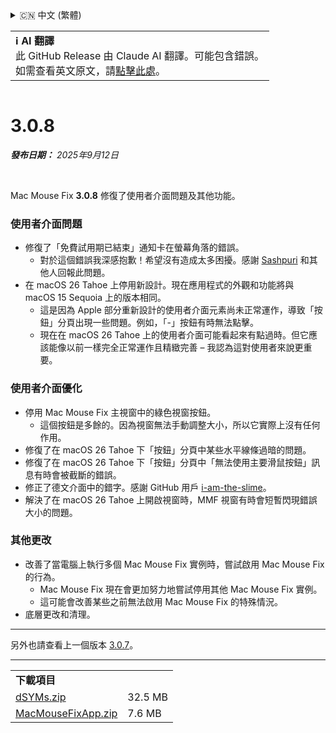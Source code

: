 <details>
<summary>🇨🇳 中文 (繁體)</summary>

[🇬🇧 English (GitHub Release)](https://github.com/noah-nuebling/mac-mouse-fix/releases/tag/3.0.8)\
[🇩🇪 Deutsch](https://redirect.macmousefix.com/?target=mmf-release&tag=3.0.8&locale=de)\
[🇻🇳 Tiếng Việt](https://redirect.macmousefix.com/?target=mmf-release&tag=3.0.8&locale=vi)\
[🇨🇳 中文 (简体)](https://redirect.macmousefix.com/?target=mmf-release&tag=3.0.8&locale=zh-Hans)\
**🇨🇳 中文 (繁體)**\
[🇭🇰 中文（香港)](https://redirect.macmousefix.com/?target=mmf-release&tag=3.0.8&locale=zh-HK)\
[🇰🇷 한국어](https://redirect.macmousefix.com/?target=mmf-release&tag=3.0.8&locale=ko)\
[Help translate Mac Mouse Fix to different languages!](https://github.com/noah-nuebling/mac-mouse-fix/discussions/731)
</details>
<table align=><td>
<b>ℹ️ AI 翻譯</b><br>
此 GitHub Release 由 Claude AI 翻譯。可能包含錯誤。<br>
如需查看英文原文，請<a href="https://github.com/noah-nuebling/mac-mouse-fix/releases/tag/3.0.8">點擊此處</a>。
</td></table>

<table></table>

# 3.0.8
***發布日期：** 2025年9月12日*

<br>

Mac Mouse Fix **3.0.8** 修復了使用者介面問題及其他功能。

### **使用者介面問題**

- 修復了「免費試用期已結束」通知卡在螢幕角落的錯誤。
    - 對於這個錯誤我深感抱歉！希望沒有造成太多困擾。感謝 [Sashpuri](https://github.com/Sashpuri) 和其他人回報此問題。
- 在 macOS 26 Tahoe 上停用新設計。現在應用程式的外觀和功能將與 macOS 15 Sequoia 上的版本相同。
    - 這是因為 Apple 部分重新設計的使用者介面元素尚未正常運作，導致「按鈕」分頁出現一些問題。例如，「-」按鈕有時無法點擊。
    - 現在在 macOS 26 Tahoe 上的使用者介面可能看起來有點過時。但它應該能像以前一樣完全正常運作且精緻完善 – 我認為這對使用者來說更重要。

### **使用者介面優化**

- 停用 Mac Mouse Fix 主視窗中的綠色視窗按鈕。
    - 這個按鈕是多餘的。因為視窗無法手動調整大小，所以它實際上沒有任何作用。
- 修復了在 macOS 26 Tahoe 下「按鈕」分頁中某些水平線條過暗的問題。
- 修復了在 macOS 26 Tahoe 下「按鈕」分頁中「無法使用主要滑鼠按鈕」訊息有時會被截斷的錯誤。
- 修正了德文介面中的錯字。感謝 GitHub 用戶 [i-am-the-slime](https://github.com/i-am-the-slime)。
- 解決了在 macOS 26 Tahoe 上開啟視窗時，MMF 視窗有時會短暫閃現錯誤大小的問題。

### **其他更改**

- 改善了當電腦上執行多個 Mac Mouse Fix 實例時，嘗試啟用 Mac Mouse Fix 的行為。
    - Mac Mouse Fix 現在會更加努力地嘗試停用其他 Mac Mouse Fix 實例。
    - 這可能會改善某些之前無法啟用 Mac Mouse Fix 的特殊情況。
- 底層更改和清理。

---

另外也請查看上一個版本 [3.0.7](https://redirect.macmousefix.com/?target=mmf-release&tag=3.0.7&locale=zh-Hant)。

---

<table align="start">
<tr>
    <td colspan=2>
        <b>下載項目</b>
    </td>
</tr>
<tr>
    <td><a href="https://github.com/noah-nuebling/mac-mouse-fix/releases/download/3.0.8/dSYMs.zip">dSYMs.zip</a></td>
    <td>32.5 MB</td>
</tr>
<tr>
    <td><a href="https://github.com/noah-nuebling/mac-mouse-fix/releases/download/3.0.8/MacMouseFixApp.zip">MacMouseFixApp.zip</a></td>
    <td>7.6 MB</td>
</tr>
</table>